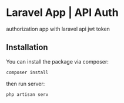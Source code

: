 # Laravel App | API Auth
authorization app with laravel api jwt token


## Installation

You can install the package via composer:

``` bash
composer install
```


then run server:

``` bash
php artisan serv
```
